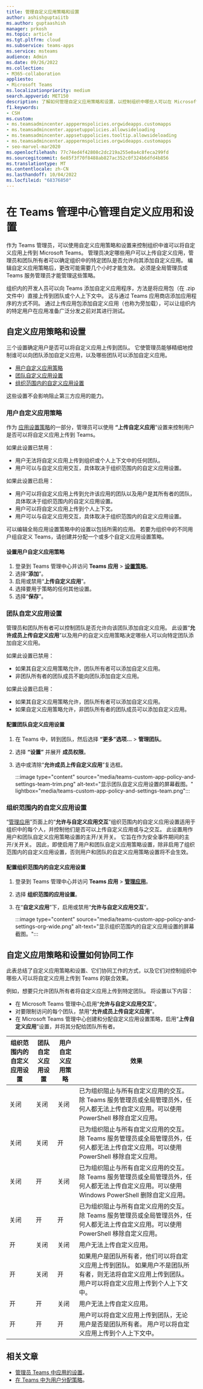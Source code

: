 ```yaml
---
title: 管理自定义应用策略和设置
author: ashishguptaiitb
ms.author: guptaashish
manager: prkosh
ms.topic: article
ms.tgt.pltfrm: cloud
ms.subservice: teams-apps
ms.service: msteams
audience: Admin
ms.date: 09/26/2022
ms.collection:
- M365-collaboration
appliesto:
- Microsoft Teams
ms.localizationpriority: medium
search.appverid: MET150
description: 了解如何管理自定义应用策略和设置，以控制组织中哪些人可以在 Microsoft Teams 中上传自定义应用。
f1.keywords:
- CSH
ms.custom:
- ms.teamsadmincenter.apppermspolicies.orgwideapps.customapps
- ms.teamsadmincenter.appsetuppolicies.allowsideloading
- ms.teamsadmincenter.appsetuppolicies.tooltip.allowsideloading
- ms.teamsadmincenter.apppermspolicies.orgwideapps.customapps
- seo-marvel-mar2020
ms.openlocfilehash: 77c74ed4f42808c2dc219a255e0a4c8feca299fd
ms.sourcegitcommit: 6e85f3f70f8488ab827ac352c0f324b6dfd4b856
ms.translationtype: MT
ms.contentlocale: zh-CN
ms.lasthandoff: 10/04/2022
ms.locfileid: "68376850"
---
```

# <a name="manage-custom-apps-and-settings-in-teams-admin-center"></a>在 Teams 管理中心管理自定义应用和设置

<!--- TBD: Describe custom apps
--->

作为 Teams 管理员，可以使用自定义应用策略和设置来控制组织中谁可以将自定义应用上传到 Microsoft Teams。 管理员决定哪些用户可以上传自定义应用，管理员和团队所有者可以确定组织中的特定团队是否允许向其添加自定义应用。 编辑自定义应用策略后，更改可能需要几个小时才能生效。 必须是全局管理员或 Teams 服务管理员才能管理这些策略。

组织内的开发人员可以向 Teams 添加自定义应用程序，方法是将应用包（在 .zip 文件中）直接上传到团队或个人上下文中。 这与通过 Teams 应用商店添加应用程序的方式不同。 通过上传应用包添加自定义应用（也称为旁加载），可以让组织内的特定用户在应用准备广泛分发之前对其进行测试。

## <a name="custom-app-policy-and-settings"></a>自定义应用策略和设置

三个设置确定用户是否可以将自定义应用上传到团队。 它使管理员能够精细地控制谁可以向团队添加自定义应用，以及哪些团队可以添加自定义应用。

* [用户自定义应用策略](#user-custom-app-policy)
* [团队自定义应用设置](#team-custom-app-setting)
* [组织范围内的自定义应用设置](#org-wide-custom-app-setting)

这些设置不会影响阻止第三方应用的能力。  

### <a name="user-custom-app-policy"></a>用户自定义应用策略

作为 [应用设置策略](teams-app-setup-policies.md)的一部分，管理员可以使用 **“上传自定义应用**”设置来控制用户是否可以将自定义应用上传到 Teams。

如果此设置已禁用：

* 用户无法将自定义应用上传到组织或个人上下文中的任何团队。
* 用户可以与自定义应用交互，具体取决于组织范围内的自定义应用设置。

如果此设置已启用：

* 用户可以将自定义应用上传到允许该应用的团队以及用户是其所有者的团队，具体取决于组织范围内的自定义应用设置。
* 用户可以将自定义应用上传到个人上下文。
* 用户可以与自定义应用交互，具体取决于组织范围内的自定义应用设置。

可以编辑全局应用设置策略中的设置以包括所需的应用。 若要为组织中的不同用户组自定义 Teams，请创建并分配一个或多个自定义应用设置策略。

#### <a name="set-a-user-custom-app-policy"></a>设置用户自定义应用策略

1. 登录到 Teams 管理中心并访问 **Teams 应用** > **[设置策略](https://admin.teams.microsoft.com/policies/app-setup)**。
1. 选择“**添加**”。
1. 启用或禁用“**上传自定义应用**”。
1. 选择要用于策略的任何其他设置。
1. 选择“**保存**”。

### <a name="team-custom-app-setting"></a>团队自定义应用设置

管理员和团队所有者可以控制团队是否允许向该团队添加自定义应用。 此设置“**允许成员上传自定义应用**”以及用户的自定义应用策略决定哪些人可以向特定团队添加自定义应用。

如果此设置已禁用：

* 如果其自定义应用策略允许，团队所有者可以添加自定义应用。
* 非团队所有者的团队成员不能向团队添加自定义应用。

如果此设置已启用：

* 如果其自定义应用策略允许，团队所有者可以添加自定义应用。
* 如果自定义应用策略允许，非团队所有者的团队成员可以添加自定义应用。

#### <a name="configure-the-team-custom-app-setting"></a>配置团队自定义应用设置

1. 在 Teams 中，转到团队，然后选择 **“更多”选项...** > **管理团队**。
1. 选择 **“设置”** 并展开 **成员权限**。
1. 选中或清除“**允许成员上传自定义应用**”复选框。

   :::image type="content" source="media/teams-custom-app-policy-and-settings-team-trim.png" alt-text="显示团队自定义应用设置的屏幕截图。" lightbox="media/teams-custom-app-policy-and-settings-team.png":::

### <a name="org-wide-custom-app-setting"></a>组织范围内的自定义应用设置

“[管理应用](manage-apps.md)”页面上的“**允许与自定义应用交互**”组织范围内的自定义应用设置适用于组织中的每个人，并控制他们是否可以上传自定义应用或与之交互。 此设置用作用户和团队自定义应用策略设置的主开/关开关。 它旨在作为安全事件期间的主开/关开关。 因此，即使启用了用户和团队自定义应用策略设置，除非启用了组织范围内的自定义应用设置，否则用户和团队的自定义应用策略设置将不会生效。

#### <a name="configure-the-org-wide-custom-app-setting"></a>配置组织范围内的自定义应用设置

1. 登录到 Teams 管理中心并访问 **Teams 应用** > **[管理应用](https://admin.teams.microsoft.com/policies/manage-apps)**。
1. 选择 **组织范围的应用设置**。
1. 在“**自定义应用**”下，启用或禁用“**允许与自定义应用交互**”。

    :::image type="content" source="media/teams-custom-app-policy-and-settings-org-wide.png" alt-text="显示组织范围内的自定义应用设置的屏幕截图。":::

## <a name="how-custom-app-policies-and-settings-work-together"></a>自定义应用策略和设置如何协同工作

此表总结了自定义应用策略和设置、它们协同工作的方式，以及它们对控制组织中哪些人可以将自定义应用上传到 Teams 的联合效果。

例如，想要只允许团队所有者将自定义应用上传到特定团队。 将设置以下内容：

* 在 Microsoft Teams 管理中心启用“**允许与自定义应用交互**”。
* 对要限制访问的每个团队，禁用“**允许成员上传自定义应用**”。
* 在 Microsoft Teams 管理中心创建和分配自定义应用设置策略，启用“**上传自定义应用**”设置，并将其分配给团队所有者。

|组织范围内的自定义应用设置 |团队自定义应用设置 |用户自定义应用策略 |效果  |
|---------|---------|---------|---------|
| 关闭    | 关闭    | 关闭     |已为组织阻止与所有自定义应用的交互。 除 Teams 服务管理员或全局管理员外，任何人都无法上传自定义应用。可以使用 PowerShell 移除自定义应用。   |
| 关闭     | 关闭     | 开        |已为组织阻止与所有自定义应用的交互。 除 Teams 服务管理员或全局管理员外，任何人都无法上传自定义应用。可以使用 PowerShell 移除自定义应用。         |
| 关闭    | 开        | 关闭        |已为组织阻止与所有自定义应用的交互。 除 Teams 服务管理员或全局管理员外，任何人都无法上传自定义应用。可以使用 Windows PowerShell 删除自定义应用。         |
| 关闭    | 开      | 开       |已为组织阻止与所有自定义应用的交互。 除 Teams 服务管理员或全局管理员外，任何人都无法上传自定义应用。可以使用 PowerShell 移除自定义应用。         |
| 开    | 关闭       | 关闭         |  用户无法上传自定义应用。      |
| 开     | 关闭       | 开         | 如果用户是团队所有者，他们可以将自定义应用上传到团队。 如果用户不是团队所有者，则无法将自定义应用上传到团队。 用户可以将自定义应用上传到个人上下文中。     |
| 开     | 开     | 关闭         | 用户无法上传自定义应用。       |
| 开    | 开        | 开        | 用户可以将自定义应用上传到团队，无论用户是否是团队所有者。 用户可以将自定义应用上传到个人上下文中。       |

## <a name="related-articles"></a>相关文章

* [管理员 Teams 中应用的设置](admin-settings.md)。
* [在 Teams 中为用户分配策略](assign-policies-users-and-groups.md)。
